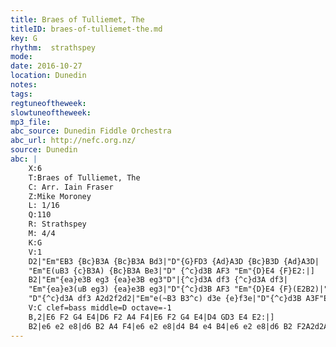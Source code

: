 ```yaml
---
title: Braes of Tulliemet, The
titleID: braes-of-tulliemet-the.md
key: G
rhythm:  strathspey
mode:
date: 2016-10-27
location: Dunedin
notes:
tags:
regtuneoftheweek:
slowtuneoftheweek:
mp3_file:
abc_source: Dunedin Fiddle Orchestra
abc_url: http://nefc.org.nz/
source: Dunedin
abc: |
    X:6
    T:Braes of Tulliemet, The
    C: Arr. Iain Fraser
    Z:Mike Moroney
    L: 1/16
    Q:110
    R: Strathspey
    M: 4/4
    K:G
    V:1
    D2|"Em"EB3 {Bc}B3A {Bc}B3A Bd3|"D"{G}FD3 {Ad}A3D {Bc}B3D {Ad}A3D|
    "Em"E(uB3 {c}B3A) {Bc}B3A Be3|"D" {^c}d3B AF3 "Em"{D}E4 {F}E2:|]
    B2|"Em"{ea}e3B eg3 {ea}e3B eg3"D"|{^c}d3A df3 {^c}d3A df3|
    "Em"{ea}e3(uB eg3) {ea}e3B eg3|"D"{^c}d3B AF3 "Em"{D}E4 {F}(E2B2)|"Em" {ea}e3B eg3 {B^c}B3(ue g2{ag}e2)|
    "D"{^c}d3A df3 A2d2f2d2|"Em"e(~B3 B3^c) d3e {e}f3e|"D"{^c}d3B A3F"Em" {D}~E6|]
    V:C clef=bass middle=D octave=-1
    B,2|E6 F2 G4 E4|D6 F2 A4 F4|E6 F2 G4 E4|D4 GD3 E4 E2:|]
    B2|e6 e2 e8|d6 B2 A4 F4|e6 e2 e8|d4 B4 e4 B4|e6 e2 e8|d6 B2 F2A2d2A2|e6 e2 e8|D4 GD3 E6|]
---
```

